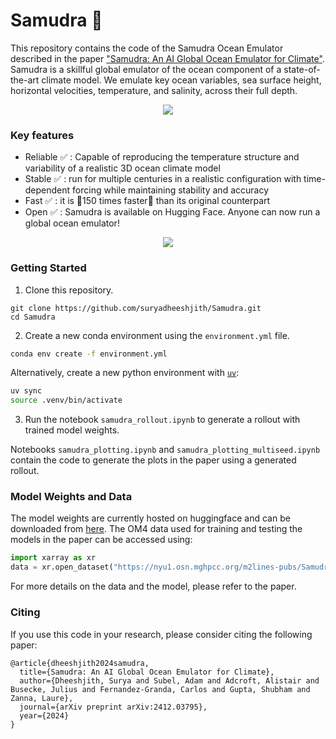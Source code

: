 # Samudra 🌊
This repository contains the code of the Samudra Ocean Emulator described in the paper ["Samudra: An AI Global Ocean Emulator for Climate"](https://arxiv.org/abs/2412.03795). Samudra is a skillful global emulator of the ocean component of a state-of-the-art climate model. We emulate key ocean variables, sea surface height, horizontal velocities, temperature, and salinity, across their full depth. 

<p align="center">
  <img src="/assets/globe.gif" >
</p>


### Key features

- Reliable ✅ : Capable of reproducing the temperature structure and variability of a realistic 3D ocean climate model
- Stable ✅ : run for multiple centuries in a realistic configuration with time-dependent forcing while maintaining stability and accuracy 
- Fast ✅ : it is 🚅150 times faster🚅 than its original counterpart 
- Open ✅ : Samudra is available on Hugging Face. Anyone can now run a global ocean emulator! 

<p align="center">
  <img src="/assets/enso.gif" >
</p>

### Getting Started
1. Clone this repository. 
```
git clone https://github.com/suryadheeshjith/Samudra.git
cd Samudra
```
2. Create a new conda environment using the `environment.yml` file.
```bash
conda env create -f environment.yml
```
Alternatively, create a new python environment with [`uv`](https://docs.astral.sh/uv/):
```bash
uv sync
source .venv/bin/activate
```

3. Run the notebook `samudra_rollout.ipynb` to generate a rollout with trained model weights.

Notebooks `samudra_plotting.ipynb` and `samudra_plotting_multiseed.ipynb` contain the code to generate the plots in the paper using a generated rollout.

### Model Weights and Data
The model weights are currently hosted on huggingface and can be downloaded from [here](https://huggingface.co/M2LInES/Samudra). The OM4 data used for training and testing the models in the paper can be accessed using: 

```python
import xarray as xr
data = xr.open_dataset("https://nyu1.osn.mghpcc.org/m2lines-pubs/Samudra/OM4", engine='zarr', chunks={})
```

For more details on the data and the model, please refer to the paper.

### Citing
If you use this code in your research, please consider citing the following paper:
```
@article{dheeshjith2024samudra,
  title={Samudra: An AI Global Ocean Emulator for Climate},
  author={Dheeshjith, Surya and Subel, Adam and Adcroft, Alistair and Busecke, Julius and Fernandez-Granda, Carlos and Gupta, Shubham and Zanna, Laure},
  journal={arXiv preprint arXiv:2412.03795},
  year={2024}
}
```
